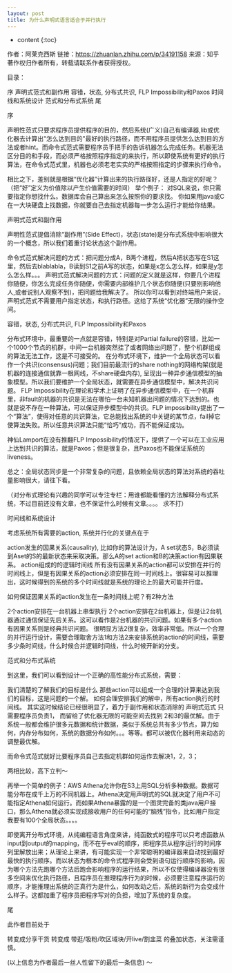 ```yaml
---
layout: post
title: 为什么声明式语言适合于并行执行
---
```


* content
{:toc}






作者：阿莱克西斯
链接：https://zhuanlan.zhihu.com/p/34191158
来源：知乎
著作权归作者所有，转载请联系作者获得授权。

目录：

序
声明式范式和副作用
容错，状态, 分布式共识, FLP Impossibility和Paxos
时间线和系统设计
范式和分布式系统
尾




序

声明性范式只要求程序员提供程序的目的，然后系统(广义)自己有编译器,lib或优化器去计算出"怎么达到目的"最好的执行路径，而不用程序员提供怎么达到目的方法或者hint。而命令式范式需要程序员手把手的告诉机器怎么完成任务。机器无法区分目的和手段，而必须严格按照程序指定的来执行，所以即使系统有更好的执行算法，在命令式范式里，机器也必须老老实实的严格按照指定的步骤来执行命令。


相比之下，差别就是根据“优化器”计算出来的执行路径好，还是人指定的好呢？（把“好”定义为价值除以产生价值需要的时间）
举个例子： 对SQL来说，你只需要指定你想找什么。数据库会自己算出来怎么按照你的要求找。 你如果用java或C在一大块硬盘上找数据，你就要自己去指定机器每一步怎么运行才能给你结果。



声明式范式和副作用

声明性范式提倡消除“副作用”(Side Effect)，状态(state)是分布式系统中影响很大的一个概念，所以我们着重讨论状态这个副作用。

命令式范式解决问题的方式：把问题分成A，B两个进程，然后A把状态写在S1这里，然后去blablabla，B读到S1之前A写的状态，如果是x怎么怎么样，如果是y怎么怎么样。。。
声明式范式解决问题的方式：问题的定义就是这样，你要几个进程你随便，你怎么完成任务你随便，你需要内部维护几个状态你随便(只要别影响他人,或者说别人观察不到)，把问题给我解决了。
所以你可以看到对终端用户来说，声明式范式不需要用户指定状态，和执行路径。这给了系统“优化器”无限的操作空间。



容错，状态, 分布式共识, FLP Impossibility和Paxos

分布式环境中，最重要的一点就是容错，特别是对Partial failure的容错，比如一个1000个节点的机群，中间一台机器突然挂了或者网络出问题了，整个机群组成的算法无法工作，这是不可接受的。
在分布式环境下，维护一个全局状态可以看作一个共识(consensus)问题；我们目前最流行的share nothing的网络构架(就是机器的连接通信就靠一根网线，不share硬盘内存), 呈现出一种异步通信模型的抽象模型。所以我们要维护一个全局状态，就需要在异步通信模型中，解决共识问题。
FLP Impossibility在理论和学术上证明了在异步通信模型中，在一个机群里，非fault的机器的共识是无法在哪怕一台未知机器出问题的情况下达到的。也就是说不存在一种算法，可以保证异步模型中的共识。FLP impossibility提出了一个“算法”，使得对任意的共识算法，它总能找出系统的中关键的某节点，fail掉它使算法失败。所以任意共识算法只能“恰巧”成功，而不能保证成功。

神仙Lamport在没有推翻FLP Impossibility的情况下，提供了一个可以在工业应用上达到共识的算法，就是Paxos；但是很复杂，且Paxos也不能保证系统的liveness。

总之：全局状态同步是一个非常复杂的问题，且依赖全局状态的算法对系统的吞吐量影响很大，请往下看。

（对分布式理论有兴趣的同学可以专注专栏：用谁都能看懂的方法解释分布式系统，不过目前还没有文章，也不保证什么时候有文章。。。。 求不打）





时间线和系统设计

考虑系统所有需要的action, 系统并行化的关键点在于

action发生的因果关系(causality), 比如你的算法设计为，A set状态S，B必须读到Aset的S的最新状态来采取决策。那么A的set action和B的决策action有因果联系。
action组成的的逻辑时间线
所有没有因果关系的action都可以安排在并行的时间线上，但是有因果关系的action必须安排在同一时间线上。很容易可以推理出，这时候得到的系统的多个时间线就是系统的理论上的最大可能并行度。

如何保证因果关系的action发生在一条时间线上呢？有2种方法

2个action安排在一台机器上串型执行
2个action安排在2台机器上，但是让2台机器通过通信保证先后关系。这可以看作是2台机器的共识问题。如果有多个action有因果关系则是经典共识问题。
很明显方法2很复杂，效率非常低。所以一个合理的并行运行设计，需要合理取舍方法1和方法2来安排系统的action的时间线，需要多少条时间线，什么时候合并逻辑时间线，什么时候开新的分支。





范式和分布式系统

到这里，我们可以看到设计一个正确的高性能分布式系统，需要：

我们清楚的了解我们的目标是什么
那些action可以组成一个合理的计算来达到我们的目标，这是问题的一个解。
如何合理安排我们的解中，所有action执行的时间线。
其实这时候结论已经很明显了，着力于副作用和状态消除的 声明式范式 只需要程序员负责1， 而留给了优化器无限的可能空间去找到 2和3的最优解。由于系统一般都会维护很多元数据和统计数据，类似于系统总共有多少节点，算力如何，内存分布如何，系统的数据分布如何。。。等等。都可以被优化器利用来动态的调整最优解。



而命令式范式就好比要程序员自己去指定机群如何运作去解决1，2，3；

两相比较，高下立判～

再举一个简单的例子：AWS Athena允许你在S3上用SQL分析多种数据。数据可能分布在成千上万的不同机器上。Athena决定用声明式的SQL就决定了用户不可能指定Athena如何运行。而如果Athena暴露的是一个图灵完备的类java用户接口，那么Athena就必须实现成接收用户的任何可能的“脑残”指令，比如用户指定我要有100个全局状态。。。。



即使离开分布式环境，从纯编程语言角度来讲，纯函数式的程序可以只考虑函数从input到output的mapping，而不在乎eval的顺序，把程序员从程序运行的时间序列里解放出来；从理论上来讲，有可能实现一个非常聪明的编译器来自动找到最好最快的执行顺序。而以状态为根本的命令式程序则会受到语句运行顺序的影响，因为哪个方法先跑哪个方法后跑会影响程序的运行结果，所以不仅使得编译器没有很多空间来优化执行路径，且程序员在推理程序行为的时候，必须要注意程序运行的顺序，才能推理出系统的正真行为是什么，如何改动之后，系统的新行为会变成什么样子。这都加重了程序员把程序写对的负担，增加了系统的复杂度。





尾

此作者目前处于

转变成分享干货
转变成 带逛/吸粉/吹区域块/开live/割韭菜
的叠加状态，关注需谨慎。

(以上信息为作者最后一丝人性留下的最后一条信息) ～
